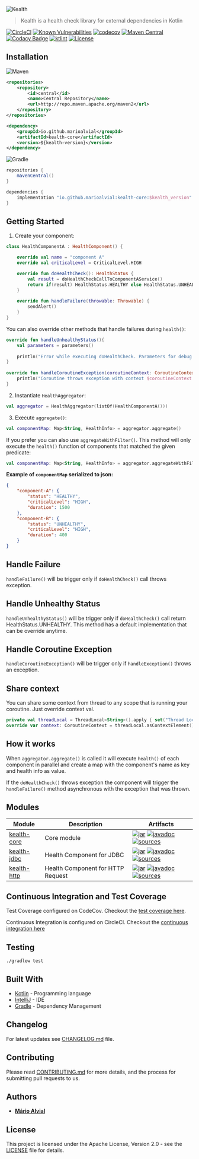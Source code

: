 ![Kealth](docs/logo.png)

> Kealth is a health check library for external dependencies in Kotlin

[![CircleCI](https://circleci.com/gh/marioalvial/kealth.svg?style=svg)](https://circleci.com/gh/marioalvial/kealth)
[![Known Vulnerabilities](https://snyk.io/test/github/marioalvial/kealth/badge.svg?targetFile=build.gradle)](https://snyk.io/test/github/marioalvial/kealth?targetFile=build.gradle)
[![codecov](https://codecov.io/gh/marioalvial/kealth/branch/master/graph/badge.svg)](https://codecov.io/gh/marioalvial/kealth)
[![Maven Central](https://img.shields.io/maven-central/v/io.github.marioalvial/kealth-jdbc.svg?label=Maven%20Central)](https://search.maven.org/search?q=g:"io.github.marioalvial")
[![Codacy Badge](https://api.codacy.com/project/badge/Grade/f51e7103bcc34855b506e947990b2395)](https://www.codacy.com/app/marioalvial/kealth?utm_source=github.com&amp;utm_medium=referral&amp;utm_content=marioalvial/kealth&amp;utm_campaign=Badge_Grade)
[![ktlint](https://img.shields.io/badge/code%20style-%E2%9D%A4-FF4081.svg)](https://ktlint.github.io/)
[![License](https://img.shields.io/badge/License-Apache%202.0-blue.svg)](https://opensource.org/licenses/Apache-2.0)

## Installation

![Maven](docs/maven.png) 

```xml
<repositories>
    <repository>
        <id>central</id>
        <name>Central Repository</name>
        <url>http://repo.maven.apache.org/maven2</url>
    </repository>
</repositories>

<dependency>
    <groupId>io.github.marioalvial</groupId>
    <artifactId>kealth-core</artifactId>
    <version>${kealth-version}</version>
</dependency>
```

![Gradle](docs/gradle.png)

```groovy
repositories {
    mavenCentral()
}

dependencies {
    implementation "io.github.marioalvial:kealth-core:$kealth_version"
}    
```

## Getting Started

1. Create your component:

```kotlin
class HealthComponentA : HealthComponent() {

    override val name = "component A"
    override val criticalLevel = CriticalLevel.HIGH

    override fun doHealthCheck(): HealthStatus {
        val result = doHealthCheckCallToComponentAService()
        return if(result) HealthStatus.HEALTHY else HealthStatus.UNHEALTHY
    }
    
    override fun handleFailure(throwable: Throwable) {
        sendAlert()
    }
}
```


You can also override other methods that handle failures during `health()`:

```kotlin
override fun handleUnhealthyStatus(){
    val parameters = parameters()
        
    println("Error while executing doHealthCheck. Parameters for debug: $parameters")
}
    
override fun handleCoroutineException(coroutineContext: CoroutineContext, exception: Throwable) {
    println("Coroutine throws exception with context $coroutineContext and error ${exception.printStackTrace()}")
}
```

2. Instantiate `HealthAggregator`:

```kotlin
val aggregator = HealthAggregator(listOf(HealthComponentA()))
```

3. Execute `aggregate()`:

```kotlin
val componentMap: Map<String, HealthInfo> = aggregator.aggregate() 
```

If you prefer you can also use `aggregateWithFilter()`. This method will only execute the `health()` function of components that matched the given predicate:

```kotlin
val componentMap: Map<String, HealthInfo> = aggregator.aggregateWithFilter{ name, criticalLevel -> name == "Component A" && criticalLevel == "HIGH" } 
```

**Example of `componentMap` serialized to json:**

```json
{
	"component-A": {
		"status": "HEALTHY",
		"criticalLevel": "HIGH",
		"duration": 1500
	},
	"component-B": {
		"status": "UNHEALTHY",
		"criticalLevel": "HIGH",
		"duration": 400
	}
}
```
## Handle Failure

`handleFailure()` will be trigger only if `doHealthCheck()` call throws exception.

## Handle Unhealthy Status

`handleUnhealthyStatus()` will be trigger only if `doHealthCheck()` call return HealthStatus.UNHEALTHY.
This method has a default implementation that can be override anytime.

## Handle Coroutine Exception

`handleCoroutineException()` will be trigger only if `handleException()` throws an exception.

## Share context

You can share some context from thread to any scope that is running your coroutine. Just override context val.

```kotlin
private val threadLocal = ThreadLocal<String>().apply { set("Thread Local $name") }
override var context: CoroutineContext = threadLocal.asContextElement()
```

## How it works

When `aggregator.aggregate()` is called it will execute `health()` of each component in parallel and create a map with the component's name as key and health info as value.

If the `doHealthCheck()` throws exception the component will trigger the `handleFailure()` method asynchronous with the exception that was thrown.

## Modules

| Module                                                                                   | Description                              | Artifacts                                                                                                                                                                                                                                                                                                                                                                                                                                                                                          |
| ---------------------------------------------------------------------------------------- | ---------------------------------------- | -------------------------------------------------------------------------------------------------------------------------------------------------------------------------------------------------------------------------------------------------------------------------------------------------------------------------------------------------------------------------------------------------------------------------------------------------------------------------------------------------- |
| [kealth-core](kealth-core)                                                               | Core module                              | [![jar](https://img.shields.io/badge/jar-v2.0.1-green.svg)](https://search.maven.org/artifact/io.github.marioalvial/kealth-core/2.0.1/jar) [![javadoc](https://img.shields.io/badge/javadoc-v2.0.1-blue.svg)](https://search.maven.org/artifact/io.github.marioalvial/kealth-core/2.0.1/javadoc) [![sources](https://img.shields.io/badge/sources-v2.0.1-yellow.svg)](https://search.maven.org/artifact/io.github.marioalvial/kealth-core/2.0.1/sources)                                 |
| [kealth-jdbc](kealth-jdbc)                                                               | Health Component for JDBC                | [![jar](https://img.shields.io/badge/jar-v2.0.1-green.svg)](https://search.maven.org/artifact/io.github.marioalvial/kealth-jdbc/2.0.1/jar) [![javadoc](https://img.shields.io/badge/javadoc-v2.0.1-blue.svg)](https://search.maven.org/artifact/io.github.marioalvial/kealth-jdbc/2.0.1/javadoc) [![sources](https://img.shields.io/badge/sources-v2.0.1-yellow.svg)](https://search.maven.org/artifact/io.github.marioalvial/kealth-jdbc/2.0.1/sources)                                 |
| [kealth-http](kealth-http)                                                               | Health Component for HTTP Request        | [![jar](https://img.shields.io/badge/jar-v2.0.1-green.svg)](https://search.maven.org/artifact/io.github.marioalvial/kealth-http/2.0.1/jar) [![javadoc](https://img.shields.io/badge/javadoc-v2.0.1-blue.svg)](https://search.maven.org/artifact/io.github.marioalvial/kealth-http/2.0.1/javadoc) [![sources](https://img.shields.io/badge/sources-v2.0.1-yellow.svg)](https://search.maven.org/artifact/io.github.marioalvial/kealth-http/2.0.1/sources)                                 |

## Continuous Integration and Test Coverage

Test Coverage configured on CodeCov. Checkout the [test coverage here](https://codecov.io/gh/marioalvial/kealth).

Continuous Integration is configured on CircleCI. Checkout the [continuous integration here](https://circleci.com/gh/marioalvial/kealth)

## Testing

```shell
./gradlew test
```

## Built With

- [Kotlin](https://kotlinlang.org/) - Programming language
- [IntelliJ](https://www.jetbrains.com/idea/) - IDE
- [Gradle](https://gradle.org/) - Dependency Management

## Changelog

For latest updates see [CHANGELOG.md](CHANGELOG.md) file.

## Contributing 

Please read [CONTRIBUTING.md](CONTRIBUTING.md) for more details, and the process for submitting pull requests to us.

## Authors

* **[Mário Alvial](https://github.com/marioalvial)**

## License

This project is licensed under the Apache License, Version 2.0 - see the [LICENSE](LICENSE) file for details.
